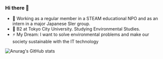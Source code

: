 ### Hi there 👋

<!--
**TaichiEto/TaichiEto** is a ✨ _special_ ✨ repository because its `README.md` (this file) appears on your GitHub profile.

Here are some ideas to get you started:

- 🔭 I’m currently working on ...
- 🌱 I’m currently learning ...
- 👯 I’m looking to collaborate on ...
- 🤔 I’m looking for help with ...
- 💬 Ask me about ...
- 📫 How to reach me: ...
- 😄 Pronouns: ...
- ⚡ Fun fact: ...
-->

- 🔭 Working as a regular member in a STEAM educational NPO and as an intern in a major Japanese SIer group.
- 🔭 B2 at Tokyo City University. Studying Environmental Studies.
- ⚡ My Dream: I want to solve environmental problems and make our society sustainable with the IT technology

![Anurag's GitHub stats](https://github-readme-stats.vercel.app/api?username=TaichiEto)
